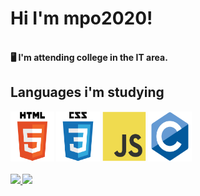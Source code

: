 
<h1>Hi I'm mpo2020!</h1>

<br>
<b>🖥️ I'm attending college in the IT area.<b/>

<div>
  <h2>Languages i'm studying </h2>
  <img width="70" height="80" src="https://github.com/devicons/devicon/blob/master/icons/html5/html5-original-wordmark.svg">
  <img width="70" height="80" src="https://github.com/devicons/devicon/blob/master/icons/css3/css3-original-wordmark.svg">
  <img width="70" height="80" src="https://github.com/devicons/devicon/blob/master/icons/javascript/javascript-original.svg">
  <img width="70" height="80" src="https://github.com/devicons/devicon/blob/master/icons/c/c-original.svg">
</div>
  <br>
  

<div>
  <a href="https://github.com/mpo2020">
    <img  height="160em" src="https://github-readme-stats.vercel.app/api?username=mpo2020&show_icons=true&theme=gotham&bg_color=000&count_private=true">
    <img height="160em" src="https://github-readme-stats.vercel.app/api/top-langs/?username=mpo2020&amp;layout=compact&amp;langs_count=7&amp;theme=gotham&count_private=true">
  </a>
</div>


  
  <!--
**mpo2020/mpo2020** is a ✨ _special_ ✨ repository because its `README.md` (this file) appears on your GitHub profile.

Here are some ideas to get you started:

- 🔭 I’m currently working on ...
- 🌱 I’m currently learning ...
- 👯 I’m looking to collaborate on ...
- 🤔 I’m looking for help with ...
- 💬 Ask me about ...
- 📫 How to reach me: ...
- 😄 Pronouns: ...
- ⚡ Fun fact: ...
-->
